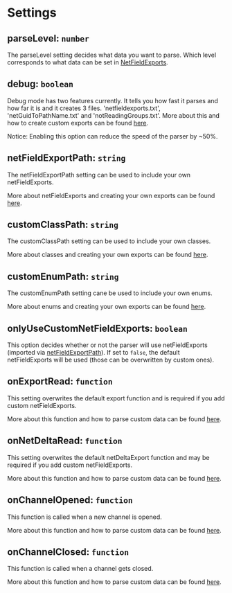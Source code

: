 # Settings

## parseLevel: `number`
The parseLevel setting decides what data you want to parse. Which level corresponds to what data can be set in [NetFieldExports](./addOwnExports.md#create-netfieldexports).

## debug: `boolean`
Debug mode has two features currently. It tells you how fast it parses and how far it is and it creates 3 files. 'netfieldexports.txt', 'netGuidToPathName.txt' and 'notReadingGroups.txt'. More about this and how to create custom exports can be found [here](./addOwnExports.md).

Notice: Enabling this option can reduce the speed of the parser by ~50%.

## netFieldExportPath: `string`
The netFieldExportPath setting can be used to include your own netFieldExports.

More about netFieldExports and creating your own exports can be found [here](./addOwnExports.md#create-netfieldexports).

## customClassPath: `string`
The customClassPath setting can be used to include your own classes.

More about classes and creating your own exports can be found [here](./addOwnExports.md#create-classes).

## customEnumPath: `string`
The customEnumPath setting cane be used to include your own enums.

More about enums and creating your own exports can be found [here](./addOwnExports.md#create-enums).

## onlyUseCustomNetFieldExports: `boolean`
This option decides whether or not the parser will use netFieldExports (imported via [netFieldExportPath](#netFieldExportPath)). If set to `false`, the default netFieldExports will be used (those can be overwritten by custom ones).

## onExportRead: `function`
This setting overwrites the default export function and is required if you add custom netFieldExports. 

More about this function and how to parse custom data can be found [here](./addOwnExports.md#custom-on-export-read).

## onNetDeltaRead: `function`
This setting overwrites the default netDeltaExport function and may be required if you add custom netFieldExports. 

More about this function and how to parse custom data can be found [here](./addOwnExports.md#custom-on-export-read).

## onChannelOpened: `function`
This function is called when a new channel is opened. 

More about this function and how to parse custom data can be found [here](./addOwnExports.md).

## onChannelClosed: `function`
This function is called when a channel gets closed. 

More about this function and how to parse custom data can be found [here](./addOwnExports.md).
